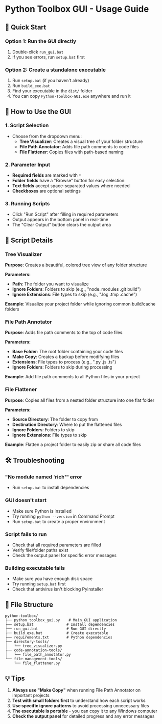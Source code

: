 # Python Toolbox GUI - Usage Guide

## 🚀 Quick Start

### Option 1: Run the GUI directly
1. Double-click `run_gui.bat`
2. If you see errors, run `setup.bat` first

### Option 2: Create a standalone executable
1. Run `setup.bat` (if you haven't already)
2. Run `build_exe.bat`
3. Find your executable in the `dist/` folder
4. You can copy `Python-Toolbox-GUI.exe` anywhere and run it

## 📖 How to Use the GUI

### 1. Script Selection
- Choose from the dropdown menu:
  - **Tree Visualizer**: Creates a visual tree of your folder structure
  - **File Path Annotator**: Adds file path comments to code files
  - **File Flattener**: Copies files with path-based naming

### 2. Parameter Input
- **Required fields** are marked with `*`
- **Folder fields** have a "Browse" button for easy selection
- **Text fields** accept space-separated values where needed
- **Checkboxes** are optional settings

### 3. Running Scripts
- Click "Run Script" after filling in required parameters
- Output appears in the bottom panel in real-time
- The "Clear Output" button clears the output area

## 🔧 Script Details

### Tree Visualizer
**Purpose**: Creates a beautiful, colored tree view of any folder structure

**Parameters**:
- **Path**: The folder you want to visualize
- **Ignore Folders**: Folders to skip (e.g., "node_modules .git build")
- **Ignore Extensions**: File types to skip (e.g., ".log .tmp .cache")

**Example**: Visualize your project folder while ignoring common build/cache folders

### File Path Annotator
**Purpose**: Adds file path comments to the top of code files

**Parameters**:
- **Base Folder**: The root folder containing your code files
- **Make Copy**: Creates a backup before modifying files
- **Extensions**: File types to process (e.g., ".py .js .ts")
- **Ignore Folders**: Folders to skip during processing

**Example**: Add file path comments to all Python files in your project

### File Flattener
**Purpose**: Copies all files from a nested folder structure into one flat folder

**Parameters**:
- **Source Directory**: The folder to copy from
- **Destination Directory**: Where to put the flattened files
- **Ignore Folders**: Folders to skip
- **Ignore Extensions**: File types to skip

**Example**: Flatten a project folder to easily zip or share all code files

## 🛠️ Troubleshooting

### "No module named 'rich'" error
- Run `setup.bat` to install dependencies

### GUI doesn't start
- Make sure Python is installed
- Try running `python --version` in Command Prompt
- Run `setup.bat` to create a proper environment

### Script fails to run
- Check that all required parameters are filled
- Verify file/folder paths exist
- Check the output panel for specific error messages

### Building executable fails
- Make sure you have enough disk space
- Try running `setup.bat` first
- Check that antivirus isn't blocking PyInstaller

## 📁 File Structure

```
python-toolbox/
├── python_toolbox_gui.py    # Main GUI application
├── setup.bat               # Install dependencies
├── run_gui.bat             # Run GUI directly
├── build_exe.bat           # Create executable
├── requirements.txt        # Python dependencies
├── directory-tools/
│   └── tree_visualizer.py
├── code-annotation-tools/
│   └── file_path_annotator.py
└── file-management-tools/
    └── file_flattener.py
```

## 💡 Tips

1. **Always use "Make Copy"** when running File Path Annotator on important projects
2. **Test with small folders first** to understand how each script works
3. **Use specific ignore patterns** to avoid processing unnecessary files
4. **The executable is portable** - you can copy it to any Windows computer
5. **Check the output panel** for detailed progress and any error messages
